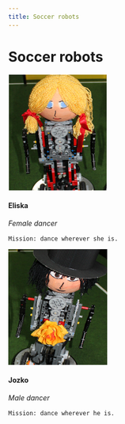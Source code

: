 ```yaml
---
title: Soccer robots
---
```


# Soccer robots
<!-- new robot -->
<div class="photo" markdown="1" id="alex">

![Eliska](/img/robots/dance/eliska.png)

</div>

<div class="about" markdown="1">

#### Eliska 
*Female dancer* 

    Mission: dance wherever she is.

</div>

<div style='clear:both'></div>

<!-- new robot -->
<div class="photo" markdown="1" id="victor">

![Jozko](/img/robots/dance/jozko.png)

</div>

<div class="about" markdown="1">

#### Jozko
*Male dancer* 

    Mission: dance wherever he is.

</div>

<div style='clear:both'></div>

